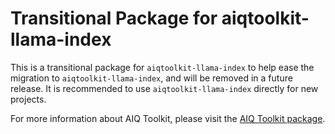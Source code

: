 <!--
SPDX-FileCopyrightText: Copyright (c) 2025, NVIDIA CORPORATION & AFFILIATES. All rights reserved.
SPDX-License-Identifier: Apache-2.0

Licensed under the Apache License, Version 2.0 (the "License");
you may not use this file except in compliance with the License.
You may obtain a copy of the License at

http:/www.apache.org/licenses/LICENSE-2.0

Unless required by applicable law or agreed to in writing, software
distributed under the License is distributed on an "AS IS" BASIS,
WITHOUT WARRANTIES OR CONDITIONS OF ANY KIND, either express or implied.
See the License for the specific language governing permissions and
limitations under the License.
-->

# Transitional Package for aiqtoolkit-llama-index
This is a transitional package for `aiqtoolkit-llama-index` to help ease the migration to `aiqtoolkit-llama-index`, and will be removed in a future release. It is recommended to use `aiqtoolkit-llama-index` directly for new projects.

For more information about AIQ Toolkit, please visit the [AIQ Toolkit package](https://pypi.org/project/aiqtoolkit-llama-index/).
